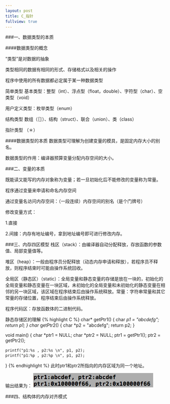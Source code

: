```yaml
---
layout: post
title: C_指针
fullview: true
---
```


###一、数据类型的本质

####数据类型的概念

“类型”是对数据的抽象

类型相同的数据有相同的形式、存储格式以及相关的操作

程序中使用的所有数据都必定属于某一种数据类型

简单类型
基本类型：整型（int）、浮点型（float，double）、字符型（char）、空类型（void）

用户定义类型：枚举类型（enum）

结构类型
数组（［］）、结构（struct）、联合（union）、类（class）

指针类型
（＊）

####数据类型的本质
数据类型可理解为创建变量的模具，是固定内存大小的别名。

数据类型的作用：编译器预算变量分配内存空间的大小。

###二、变量的本质

既能读又能写的内存对象称为变量；若一旦初始化后不能修改的变量称为常量。

程序通过变量来申请和命名内存空间

通过变量名访问内存空间：（一段连续）内存空间的别名（是个门牌号）

修改变量方式：

1.直接

2.间接：内存有地址编号，拿到地址编号即可进行修改内存。

###三、内存四区模型
栈区（stack）：由编译器自动分配释放，存放函数的参数值、局部变量值等。

堆区（heap）：一般由程序员分配释放（动态内存申请和释放），若程序员不释放，则程序结束时可能由操作系统回收。

全局区（静态区）（static）：全局变量和静态变量的存储是放在一块的，初始化的全局变量和静态变量在一块区域，未初始化的全局变量和未初始化的静态变量在相邻的另一块区域，该区域在程序结束后由操作系统释放。常量：字符串常量和其它常量的存储位置，程序结束后由操作系统释放。

程序代码区：存放函数体的二进制代码。

静态存储区的理解
{% highlight C %}
char* getPtr1() {
	char *p1 = "abcdefg";
	return p1;
}
char* getPtr2() {
	char *p2 = "abcdefg";
	return p2;
}

void main() {
	char *ptr1 = NULL;
	char *ptr2 = NULL;
	ptr1 = getPtr1();
	ptr2 = getPtr2();

	printf("p1:%s , p2:%s \n", p1, p2);
	printf("p1:%p , p2:%p \n", p1, p2);
}
{% endhighlight %}
此时ptr1和ptr2所指向的内存区域为同一个地址。

输出结果为：
![output_0](/assets/posts/pointer/0.png)

###四、结构体的内存对齐模式
